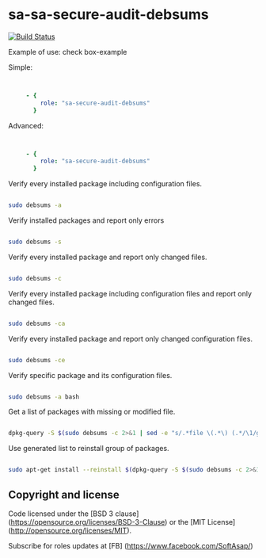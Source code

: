 sa-sa-secure-audit-debsums
==========================

[![Build Status](https://travis-ci.org/softasap/sa-secure-audit-debsums.svg?branch=master)](https://travis-ci.org/softasap/sa-secure-audit-debsums)


Example of use: check box-example

Simple:

```YAML


     - {
         role: "sa-secure-audit-debsums"
       }

```


Advanced:

```YAML


     - {
         role: "sa-secure-audit-debsums"
       }


```


Verify every installed package including configuration files.

```bash

sudo debsums -a

```


Verify installed packages and report only errors

```bash

sudo debsums -s

```

Verify every installed package and report only changed files.

```bash

sudo debsums -c

```


Verify every installed package including configuration files and report only changed files.

```bash

sudo debsums -ca

```


Verify every installed package and report only changed configuration files.

```bash

sudo debsums -ce

```


Verify specific package and its configuration files.

```bash

sudo debsums -a bash	

```


Get a list of packages with missing or modified file.

```bash

dpkg-query -S $(sudo debsums -c 2>&1 | sed -e "s/.*file \(.*\) (.*/\1/g") | cut -d: -f1 | sort -u

```


Use generated list to reinstall group of packages.
```bash

sudo apt-get install --reinstall $(dpkg-query -S $(sudo debsums -c 2>&1 | sed -e "s/.*file \(.*\) (.*/\1/g") | cut -d: -f1 | sort -u)

```





Copyright and license
---------------------

Code licensed under the [BSD 3 clause] (https://opensource.org/licenses/BSD-3-Clause) or the [MIT License] (http://opensource.org/licenses/MIT).

Subscribe for roles updates at [FB] (https://www.facebook.com/SoftAsap/)
